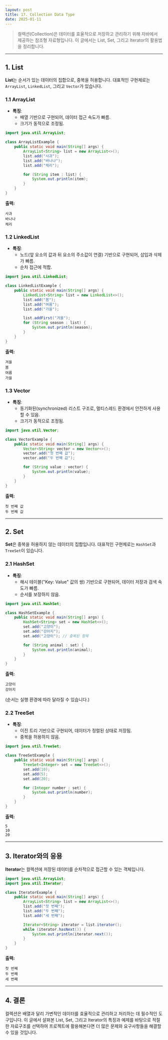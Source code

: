 ```yaml
---
layout: post
title: 17. Collection Data Type
date: 2025-01-11
---
```


> 컬렉션(Collection)은 데이터를 효율적으로 저장하고 관리하기 위해 자바에서 제공하는 참조형 자료형입니다. 이 글에서는 List, Set, 그리고 Iterator의 활용법을 정리합니다.

---

## 1. List

**List**는 순서가 있는 데이터의 집합으로, 중복을 허용합니다. 대표적인 구현체로는 `ArrayList`, `LinkedList`, 그리고 `Vector`가 있습니다.

### 1.1 ArrayList

- **특징**:
  - 배열 기반으로 구현되어, 데이터 접근 속도가 빠름.
  - 크기가 동적으로 조정됨.

```java
import java.util.ArrayList;

class ArrayListExample {
    public static void main(String[] args) {
        ArrayList<String> list = new ArrayList<>();
        list.add("사과");
        list.add("바나나");
        list.add("체리");

        for (String item : list) {
            System.out.println(item);
        }
    }
}
```

**출력:**
```
사과
바나나
체리
```

### 1.2 LinkedList

- **특징**:
  - 노드(앞 요소의 값과 뒤 요소의 주소값이 연결) 기반으로 구현되어, 삽입과 삭제가 빠름.
  - 순차 접근에 적합.

```java
import java.util.LinkedList;

class LinkedListExample {
    public static void main(String[] args) {
        LinkedList<String> list = new LinkedList<>();
        list.add("봄");
        list.add("여름");
        list.add("가을");

        list.addFirst("겨울");
        for (String season : list) {
            System.out.println(season);
        }
    }
}
```

**출력:**
```
겨울
봄
여름
가을
```

### 1.3 Vector

- **특징**:
  - 동기화된(synchronized) 리스트 구조로, 멀티스레드 환경에서 안전하게 사용할 수 있음.
  - 크기가 동적으로 조정됨.

```java
import java.util.Vector;

class VectorExample {
    public static void main(String[] args) {
        Vector<String> vector = new Vector<>();
        vector.add("첫 번째 값");
        vector.add("두 번째 값");

        for (String value : vector) {
            System.out.println(value);
        }
    }
}
```

**출력:**
```
첫 번째 값
두 번째 값
```

---

## 2. Set

**Set**은 중복을 허용하지 않는 데이터의 집합입니다. 대표적인 구현체로는 `HashSet`과 `TreeSet`이 있습니다.

### 2.1 HashSet

- **특징**:
  - 해시 테이블("Key: Value" 값의 쌍) 기반으로 구현되어, 데이터 저장과 검색 속도가 빠름.
  - 순서를 보장하지 않음.

```java
import java.util.HashSet;

class HashSetExample {
    public static void main(String[] args) {
        HashSet<String> set = new HashSet<>();
        set.add("고양이");
        set.add("강아지");
        set.add("고양이"); // 중복된 항목

        for (String animal : set) {
            System.out.println(animal);
        }
    }
}
```

**출력:**
```
고양이
강아지
```
(순서는 실행 환경에 따라 달라질 수 있습니다.)

### 2.2 TreeSet

- **특징**:
  - 이진 트리 기반으로 구현되어, 데이터가 정렬된 상태로 저장됨.
  - 중복을 허용하지 않음.

```java
import java.util.TreeSet;

class TreeSetExample {
    public static void main(String[] args) {
        TreeSet<Integer> set = new TreeSet<>();
        set.add(10);
        set.add(5);
        set.add(20);

        for (Integer number : set) {
            System.out.println(number);
        }
    }
}
```

**출력:**
```
5
10
20
```

---

## 3. Iterator와의 응용

**Iterator**는 컬렉션에 저장된 데이터를 순차적으로 접근할 수 있는 객체입니다.

```java
import java.util.ArrayList;
import java.util.Iterator;

class IteratorExample {
    public static void main(String[] args) {
        ArrayList<String> list = new ArrayList<>();
        list.add("첫 번째");
        list.add("두 번째");
        list.add("세 번째");

        Iterator<String> iterator = list.iterator();
        while (iterator.hasNext()) {
            System.out.println(iterator.next());
        }
    }
}
```

**출력:**
```
첫 번째
두 번째
세 번째
```

---

## 4. 결론

컬렉션은 배열과 달리 가변적인 데이터를 효율적으로 관리하고 처리하는 데 필수적인 도구입니다. 이 글에서 살펴본 List, Set, 그리고 Iterator의 특징과 예제를 바탕으로 적절한 자료구조를 선택하여 프로젝트에 활용해본다면 더 많은 문제와 요구사항들을 해결할 수 있을 것입니다.

